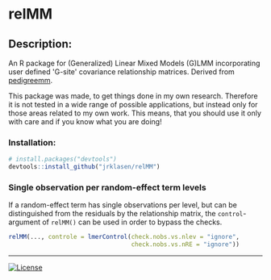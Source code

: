 
# relMM

## Description:
An R package for (Generalized) Linear Mixed Models (G)LMM incorporating user 
defined 'G-site' covariance relationship matrices. Derived from 
[pedigreemm](https://cran.r-project.org/web/packages/pedigreemm/index.html).

This package was made, to get things done in my own research. Therefore it is 
not tested in a wide range of possible applications, but instead only for those 
areas related to my own work. This means, that you should use it only with care 
and if you know what you are doing!

### Installation:
```R
# install.packages("devtools")
devtools::install_github("jrklasen/relMM")
```

### Single observation per random-effect term levels
If a random-effect term has single observations per level, but can be 
distinguished from the residuals by the relationship matrix, the 
``control``-argument of ``relMM()`` can be used in order to bypass the checks.
```R
relMM(..., controle = lmerControl(check.nobs.vs.nlev = "ignore", 
                                  check.nobs.vs.nRE = "ignore"))
```

--------------------------------------------------------------------------------
[![License](http://img.shields.io/badge/license-GPL%20%28%3E=%202%29-brightgreen.svg?style=flat)](http://www.gnu.org/licenses/gpl-2.0.html)
